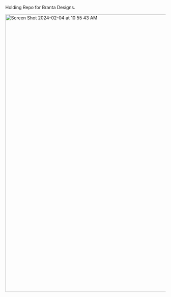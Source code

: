 Holding Repo for Branta Designs.

  <img width="873" alt="Screen Shot 2024-02-04 at 10 55 43 AM" src="https://raw.githubusercontent.com/BrantaOps/design/main/WalletArchitecture/Wallet%20Architecture.png">
